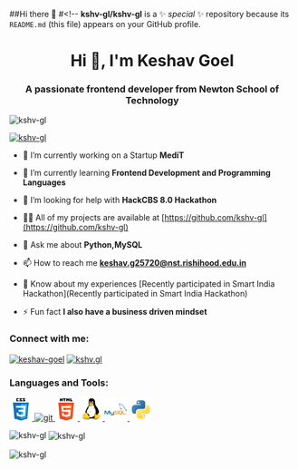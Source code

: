 ##Hi there 👋
#<!--
**kshv-gl/kshv-gl** is a ✨ _special_ ✨ repository because its `README.md` (this file) appears on your GitHub profile.
<h1 align="center">Hi 👋, I'm Keshav Goel</h1>
<h3 align="center">A passionate frontend developer from Newton School of Technology</h3>

<p align="left"> <img src="https://komarev.com/ghpvc/?username=kshv-gl&label=Profile%20views&color=0e75b6&style=flat" alt="kshv-gl" /> </p>

<p align="left"> <a href="https://github.com/ryo-ma/github-profile-trophy"><img src="https://github-profile-trophy.vercel.app/?username=kshv-gl" alt="kshv-gl" /></a> </p>

- 🔭 I’m currently working on a Startup **MediT**

- 🌱 I’m currently learning **Frontend Development and Programming Languages**

- 🤝 I’m looking for help with **HackCBS 8.0 Hackathon**

- 👨‍💻 All of my projects are available at [https://github.com/kshv-gl](https://github.com/kshv-gl)

- 💬 Ask me about **Python,MySQL**

- 📫 How to reach me **keshav.g25720@nst.rishihood.edu.in**

- 📄 Know about my experiences [Recently participated in Smart India Hackathon](Recently participated in Smart India Hackathon)

- ⚡ Fun fact **I also have a business driven mindset**

<h3 align="left">Connect with me:</h3>
<p align="left">
<a href="https://linkedin.com/in/keshav-goel" target="blank"><img align="center" src="https://raw.githubusercontent.com/rahuldkjain/github-profile-readme-generator/master/src/images/icons/Social/linked-in-alt.svg" alt="keshav-goel" height="30" width="40" /></a>
<a href="https://instagram.com/kshv.gl" target="blank"><img align="center" src="https://raw.githubusercontent.com/rahuldkjain/github-profile-readme-generator/master/src/images/icons/Social/instagram.svg" alt="kshv.gl" height="30" width="40" /></a>
</p>

<h3 align="left">Languages and Tools:</h3>
<p align="left"> <a href="https://www.w3schools.com/css/" target="_blank" rel="noreferrer"> <img src="https://raw.githubusercontent.com/devicons/devicon/master/icons/css3/css3-original-wordmark.svg" alt="css3" width="40" height="40"/> </a> <a href="https://git-scm.com/" target="_blank" rel="noreferrer"> <img src="https://www.vectorlogo.zone/logos/git-scm/git-scm-icon.svg" alt="git" width="40" height="40"/> </a> <a href="https://www.w3.org/html/" target="_blank" rel="noreferrer"> <img src="https://raw.githubusercontent.com/devicons/devicon/master/icons/html5/html5-original-wordmark.svg" alt="html5" width="40" height="40"/> </a> <a href="https://www.linux.org/" target="_blank" rel="noreferrer"> <img src="https://raw.githubusercontent.com/devicons/devicon/master/icons/linux/linux-original.svg" alt="linux" width="40" height="40"/> </a> <a href="https://www.mysql.com/" target="_blank" rel="noreferrer"> <img src="https://raw.githubusercontent.com/devicons/devicon/master/icons/mysql/mysql-original-wordmark.svg" alt="mysql" width="40" height="40"/> </a> <a href="https://www.python.org" target="_blank" rel="noreferrer"> <img src="https://raw.githubusercontent.com/devicons/devicon/master/icons/python/python-original.svg" alt="python" width="40" height="40"/> </a> </p>

<p><img align="left" src="https://github-readme-stats.vercel.app/api/top-langs?username=kshv-gl&show_icons=true&locale=en&layout=compact" alt="kshv-gl" /></p>

<p>&nbsp;<img align="center" src="https://github-readme-stats.vercel.app/api?username=kshv-gl&show_icons=true&locale=en" alt="kshv-gl" /></p>

<p><img align="center" src="https://github-readme-streak-stats.herokuapp.com/?user=kshv-gl&" alt="kshv-gl" /></p>



